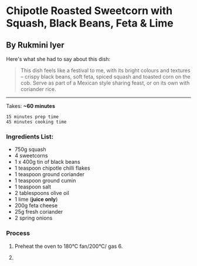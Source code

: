 # Chipotle Roasted Sweetcorn with Squash, Black Beans, Feta & Lime

## By Rukmini Iyer

Here's what she had to say about this dish:

> This dish feels like a festival to me, with its bright colours and textures – crispy black beans, soft feta, spiced squash and toasted corn on the cob. Serve as part of a Mexican style sharing feast, or on its own with coriander rice.

---

Takes: **~60 minutes**

    15 minutes prep time
    45 minutes cooking time

### Ingredients List:

- 750g squash
- 4 sweetcorns
- 1 x 400g tin of black beans
- 1 teaspoon chipotle chilli flakes
- 1 teaspoon ground coriander
- 1 teaspoon ground cumin
- 1 teaspoon salt
- 2 tablespoons olive oil
- 1 lime (**juice only**)
- 200g feta cheese
- 25g fresh coriander
- 2 spring onions

### Process

1. Preheat the oven to 180°C fan/200°C/ gas 6.

2.
